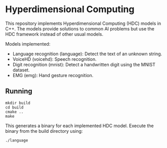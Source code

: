 # Hyperdimensional Computing

This repository implements Hyperdimensional Computing (HDC) models in C++. The models provide solutions to common AI problems but use the HDC framework instead of other usual models.

Models implemented:

- Language recognition (language): Detect the text of an unknown string. 
- VoiceHD (voicehd): Speech recognition.
- Digit recognition (mnist): Detect a handwritten digit using the MNIST dataset.
- EMG (emg): Hand gesture recognition.

## Running

```
mkdir build
cd build
cmake ..
make
```

This generates a binary for each implemented HDC model. Execute the binary from the build directory using:

```
./language
```


